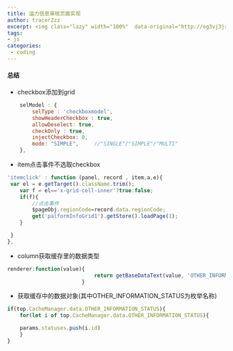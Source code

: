 ```yaml
---
title: 运力信息审核页面实现
author: tracerZzz 
excerpt: <img class="lazy" width="100%"  data-original="http://og3vj3jrj.bkt.clouddn.com/js/ext.png"></br>运力信息审核页面实现页面的实现思路，具体细节，以及问题总结；
tags: 
- js
categories:
 - coding
---
```



#### 总结
 - checkbox添加到grid
```javascript
    selModel : {
        selType : 'checkboxmodel',
        showHeaderCheckbox : true,
        allowDeselect: true,
        checkOnly : true,
        injectCheckbox: 0,
        mode: "SIMPLE",     //"SINGLE"/"SIMPLE"/"MULTI"
    },
```
 - item点击事件不选取checkbox
```javascript
'itemclick' : function (panel, record , item,a,e){
 var el = e.getTarget().className.trim();
    var f = el=='x-grid-cell-inner'?true:false;
    if(f){
        //点击事件
        $pageObj.regionCode=record.data.regionCode;
        get('palformInfoGrid1').getStore().loadPage(1);
    }

 }
},
```
 - column获取缓存里的数据类型
```javascript
renderer:function(value){
                            return getBaseDataText(value, 'OTHER_INFORMATION_STATUS');
                        }
```
 - 获取缓存中的数据对象(其中OTHER_INFORMATION_STATUS为枚举名称)
```javascript
if(top.CacheManager.data.OTHER_INFORMATION_STATUS){
    for(let i of top.CacheManager.data.OTHER_INFORMATION_STATUS){

    params.statuses.push(i.id)
    }
}
```